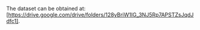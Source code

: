 The dataset can be obtained at: [https://drive.google.com/drive/folders/128yBriW1IG_3NJ5Rp7APSTZsJqdJdfc1].
